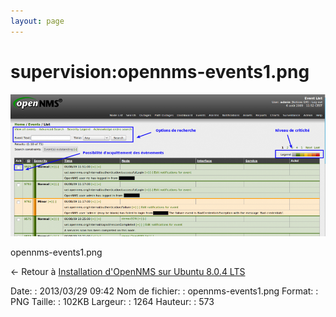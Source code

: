 ```yaml
---
layout: page
---
```


supervision:opennms-events1.png
===============================

[![opennms-events1.png](../../assets/media/supervision/opennms-events1.png@cache=&w=900&h=407 "opennms-events1.png")](../../assets/media/supervision/opennms-events1.png@cache= "Afficher le fichier original")

opennms-events1.png

← Retour à [Installation d'OpenNMS sur Ubuntu 8.0.4
LTS](../../opennms/install-on-ubuntu.html "opennms:install-on-ubuntu")

Date:
:   2013/03/29 09:42
Nom de fichier:
:   opennms-events1.png
Format:
:   PNG
Taille:
:   102KB
Largeur:
:   1264
Hauteur:
:   573

